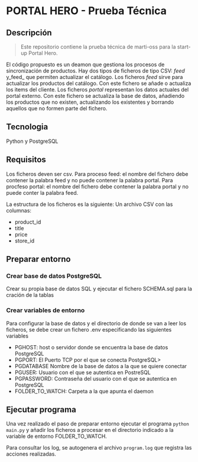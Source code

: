 # PORTAL HERO - Prueba Técnica

## Descripción
> Este repositorio contiene la prueba técnica de marti-oss para la start-up Portal Hero.

El código propuesto es un deamon que gestiona los procesos de sincronización de productos. 
Hay dos tipos de ficheros de tipo CSV: _feed_ y_feed_ que permiten actualizar el catálogo.
Los ficheros _feed_ sirve para actualizar los productos del catálogo. Con este fichero se añade o actualiza los items del cliente.
Los ficheros _portal_ representan los datos actuales del portal externo. Con este fichero se actualiza la base de datos, añadiendo los productos que no existen, actualizando los existentes y borrando aquellos que no formen parte del fichero.

## Tecnologia
Python y PostgreSQL

## Requisitos
Los ficheros deven ser csv. 
Para proceso feed: el nombre del fichero debe contener la palabra feed y no puede contener la palabra portal.
Para procfeso portal: el nombre del fichero debe contener la palabra portal y no puede conter la palabra feed.

La estructura de los ficheros es la siguiente:
Un archivo CSV con las columnas:
+ product_id
+ title
+ price
+ store_id

## Preparar entorno
### Crear base de datos PostgreSQL
Crear su propia base de datos SQL y ejecutar el fichero SCHEMA.sql para la cración de la tablas
### Crear variables de entorno
Para configurar la base de datos y el directorio de donde se van a leer los ficheros, se debe crear un fichero .env especificando las siguientes variables
+ PGHOST: host o servidor donde se encuentra la base de datos PostgreSQL
+ PGPORT: El Puerto TCP por el que se conecta PostgreSQL>
+ PGDATABASE Nombre de la base de datos a la que se quiere conectar
+ PGUSER: Usuario con el que se autentica en PostreSQL
+ PGPASSWORD: Contraseña del usuario con el que se autentica en PostgreSQL
+ FOLDER_TO_WATCH: Carpeta a la que apunta el daemon

## Ejecutar programa
Una vez realizado el paso de preparar entorno ejecutar el programa `python main.py` y añadir los ficheros a procesar en el directorio indicado a la variable de entorno FOLDER_TO_WATCH.

Para consultar los log, se autogenera el archivo `program.log` que registra las acciones realizadas.